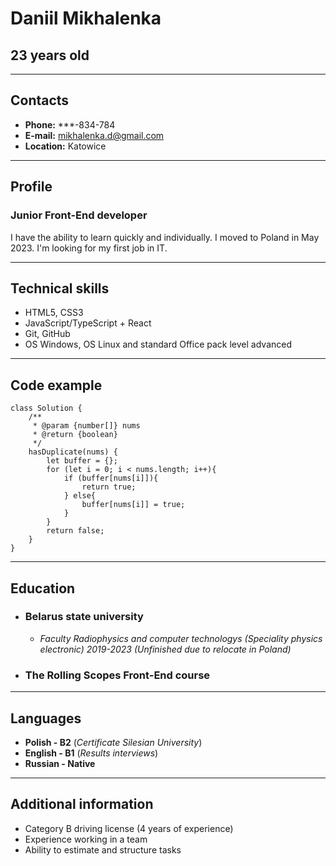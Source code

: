 # Daniil Mikhalenka
## 23 years old
---
## Contacts
* **Phone:** ***-834-784
* **E-mail:** mikhalenka.d@gmail.com
* **Location:** Katowice

---

## Profile
### Junior Front-End developer
I have the ability to learn quickly and individually.
I moved to Poland in May 2023.
I'm looking for my first job in IT.

---

## Technical skills

* HTML5, CSS3
* JavaScript/TypeScript + React
* Git, GitHub
* OS Windows, OS Linux and standard Office pack level advanced

---
## Code example

```
class Solution {
    /**
     * @param {number[]} nums
     * @return {boolean}
     */
    hasDuplicate(nums) {
        let buffer = {};
        for (let i = 0; i < nums.length; i++){
            if (buffer[nums[i]]){
                return true;
            } else{
                buffer[nums[i]] = true; 
            }
        }
        return false;
    }
}
```
---

## Education
* ### Belarus state university
    * _Faculty Radiophysics and computer technologys
    (Speciality physics electronic)
    2019-2023 (Unfinished due to relocate in Poland)_
* ### The Rolling Scopes Front-End course

---

## Languages
* **Polish - B2** (*Certificate Silesian University*)
* **English - B1** (*Results interviews*)
* **Russian - Native**

---

## Additional information
* Category B driving license (4 years of experience)
* Experience working in a team
* Ability to estimate and structure tasks